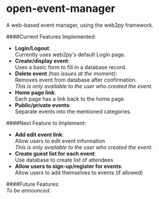 open-event-manager
==================

A web-based event manager, using the web2py framework.

####Current Features Implemented:
* **Login/Logout**:  
Currently uses web2py's default Login page.
* **Create/display event**:  
Uses a basic form to fill in a database record.
* **Delete event** _(has issues at the moment)_:  
Removes event from database after confirmation.  
_This is only available to the user who created the event_.
* **Home page link**:  
Each page has a link back to the home page.
* **Public/private events**:  
Separate events into the mentioned categories.

####Next Feature to Implement:
* **Add edit event link**:  
Allow users to edit event information  
_This is only available to the user who created the event_.
* **Create guest list for each event**:  
Use database to create list of attendees
* **Allow users to sign-up/register for events**:  
Allow users to add themselves to events (if allowed)

####Future Features:  
_To be announced_.
